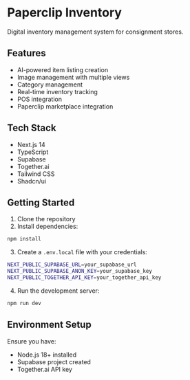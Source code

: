 # Paperclip Inventory

Digital inventory management system for consignment stores.

## Features

- AI-powered item listing creation
- Image management with multiple views
- Category management
- Real-time inventory tracking
- POS integration
- Paperclip marketplace integration

## Tech Stack

- Next.js 14
- TypeScript
- Supabase
- Together.ai
- Tailwind CSS
- Shadcn/ui

## Getting Started

1. Clone the repository
2. Install dependencies:

```bash
npm install
```

3. Create a `.env.local` file with your credentials:

```bash
NEXT_PUBLIC_SUPABASE_URL=your_supabase_url
NEXT_PUBLIC_SUPABASE_ANON_KEY=your_supabase_key
NEXT_PUBLIC_TOGETHER_API_KEY=your_together_api_key
```

4. Run the development server:

```bash
npm run dev
```

## Environment Setup

Ensure you have:
- Node.js 18+ installed
- Supabase project created
- Together.ai API key
